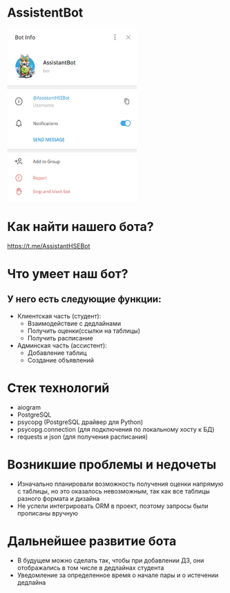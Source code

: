 # AssistentBot
<img src="https://github.com/AndrushaUt/AssistentBot/blob/main/media/photo.png" width="300" height="400">


# Как найти нашего бота?
  https://t.me/AssistantHSEBot

# Что умеет наш бот?
## У него есть следующие функции:
 -  Клиентская часть (студент):
       +  Взаимодействие с дедлайнами
       +  Получить оценки(ссылки на таблицы)
       +  Получить расписание
 -  Админская часть (ассистент):
       +  Добавление таблиц
       +  Создание объявлений 

# Стек технологий
  - aiogram
  - PostgreSQL
  - psycopg (PostgreSQL драйвер для Python)
  - psycopg.connection (для подключения по локальному хосту к БД)
  - requests и json (для получения расписания)

# Возникшие проблемы и недочеты
  - Изначально планировали возможность получения оценки напрямую с таблицы, но это оказалось невозможным, так как все таблицы разного формата и дизайна
  - Не успели интегрировать ORM в проект, поэтому запросы были прописаны вручную


# Дальнейшее развитие бота
  - В будущем можно сделать так, чтобы при добавлении ДЗ, они отображались в том числе в дедлайнах студента
  - Уведомление за определенное время о начале пары и о истечении дедлайна
  

